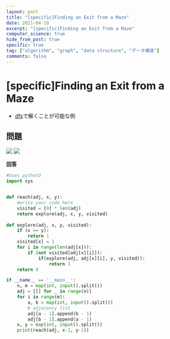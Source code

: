```yaml
---
layout: post
title: "[specific]Finding an Exit from a Maze"
date: 2021-04-18
excerpt: "[specific]Finding an Exit from a Maze"
computer_science: true
hide_from_post: true
specific: true
tag: ["algorithm", "graph", "data structure", "データ構造"]
comments: false
---
```


# [specific]Finding an Exit from a Maze
 - [dfs](/dfs)で解くことが可能な例

## 問題

<div>
  <img src="https://user-images.githubusercontent.com/4949982/115137053-a923d580-a05e-11eb-95a9-9336764679c9.png">
  <img src="https://user-images.githubusercontent.com/4949982/115137055-ac1ec600-a05e-11eb-8ca8-a7cd6fb88826.png">
</div>

**回答**

```python
#Uses python3
import sys


def reach(adj, x, y):
    #write your code here
    visited = [0] * len(adj)
    return explore(adj, x, y, visited)
	
def explore(adj, x, y, visited):
    if (x == y):
        return 1
    visited[x] = 1
    for i in range(len(adj[x])):
        if (not visited[adj[x][i]]):
            if(explore(adj, adj[x][i], y, visited)):
                return 1
    return 0

if __name__ == '__main__':
    n, m = map(int, input().split())
    adj = [[] for _ in range(n)]
    for i in range(m):
        a, b = map(int, input().split())
        # adjacency list		
        adj[a - 1].append(b - 1)
        adj[b - 1].append(a - 1)
    x, y = map(int, input().split())
    print(reach(adj, x-1, y-1))
```
